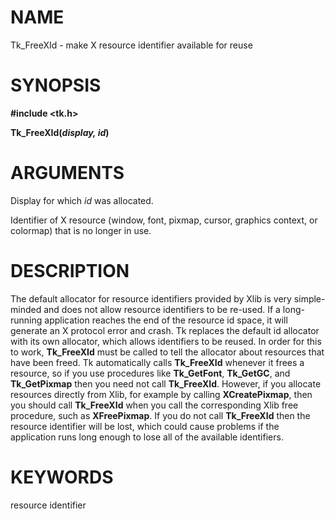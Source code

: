 # NAME

Tk_FreeXId - make X resource identifier available for reuse

# SYNOPSIS

**#include \<tk.h\>**

**Tk_FreeXId(***display, id***)**

# ARGUMENTS

Display for which *id* was allocated.

Identifier of X resource (window, font, pixmap, cursor, graphics
context, or colormap) that is no longer in use.

# DESCRIPTION

The default allocator for resource identifiers provided by Xlib is very
simple-minded and does not allow resource identifiers to be re-used. If
a long-running application reaches the end of the resource id space, it
will generate an X protocol error and crash. Tk replaces the default id
allocator with its own allocator, which allows identifiers to be reused.
In order for this to work, **Tk_FreeXId** must be called to tell the
allocator about resources that have been freed. Tk automatically calls
**Tk_FreeXId** whenever it frees a resource, so if you use procedures
like **Tk_GetFont**, **Tk_GetGC**, and **Tk_GetPixmap** then you need
not call **Tk_FreeXId**. However, if you allocate resources directly
from Xlib, for example by calling **XCreatePixmap**, then you should
call **Tk_FreeXId** when you call the corresponding Xlib free procedure,
such as **XFreePixmap**. If you do not call **Tk_FreeXId** then the
resource identifier will be lost, which could cause problems if the
application runs long enough to lose all of the available identifiers.

# KEYWORDS

resource identifier

<!---
Copyright (c) 1990 The Regents of the University of California
Copyright (c) 1994-1996 Sun Microsystems, Inc
-->

